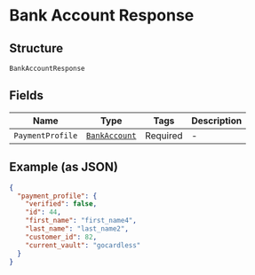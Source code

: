 
# Bank Account Response

## Structure

`BankAccountResponse`

## Fields

| Name | Type | Tags | Description |
|  --- | --- | --- | --- |
| `PaymentProfile` | [`BankAccount`](../../doc/models/bank-account.md) | Required | - |

## Example (as JSON)

```json
{
  "payment_profile": {
    "verified": false,
    "id": 44,
    "first_name": "first_name4",
    "last_name": "last_name2",
    "customer_id": 82,
    "current_vault": "gocardless"
  }
}
```

